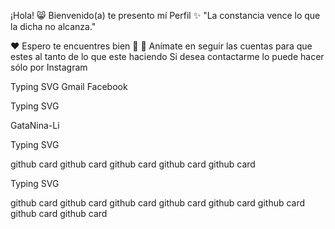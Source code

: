 
¡Hola! 😸 Bienvenido(a) te presento mí Perfil ✨
"La constancia vence lo que la dicha no alcanza."

❤️ Espero te encuentres bien 🌸
🙌 Anímate en seguir las cuentas para que estes al tanto de lo que este haciendo
Si desea contactarme lo puede hacer sólo por Instagram

Typing SVG
  Gmail Facebook 

Typing SVG

 GataNina-Li

Typing SVG

github card github card github card github card github card

Typing SVG

github card github card github card github card github card github card github card github card

